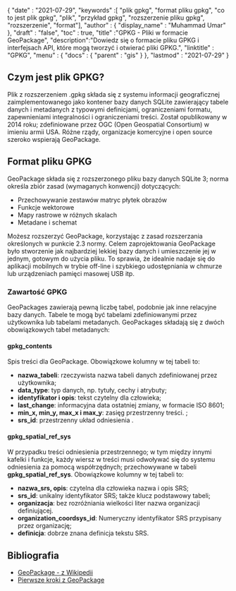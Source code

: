 {
  "date" : "2021-07-29",
  "keywords" :[ "plik gpkg", "format pliku gpkg", "co to jest plik gpkg", "plik", "przykład gpkg", "rozszerzenie pliku gpkg", "rozszerzenie", "format"],
  "author" : {
    "display_name" : "Muhammad Umar"
},
  "draft" : "false",
  "toc" : true,
  "title" :"GPKG - Pliki w formacie GeoPackage",
  "description":"Dowiedz się o formacie pliku GPKG i interfejsach API, które mogą tworzyć i otwierać pliki GPKG.",
  "linktitle" : "GPKG",
  "menu" : {
    "docs" : {
      "parent" : "gis"
}
},
  "lastmod" : "2021-07-29"
}

## Czym jest plik GPKG?
Plik z rozszerzeniem .gpkg składa się z systemu informacji geograficznej zaimplementowanego jako kontener bazy danych SQLite zawierający tabele danych i metadanych z typowymi definicjami, ograniczeniami formatu, zapewnieniami integralności i ograniczeniami treści. Został opublikowany w 2014 roku; zdefiniowane przez OGC (Open Geospatial Consortium) w imieniu armii USA. Różne rządy, organizacje komercyjne i open source szeroko wspierają GeoPackage.

## Format pliku GPKG
GeoPackage składa się z rozszerzonego pliku bazy danych SQLite 3; norma określa zbiór zasad (wymaganych konwencji) dotyczących:
- Przechowywanie zestawów matryc płytek obrazów
- Funkcje wektorowe
- Mapy rastrowe w różnych skalach
- Metadane i schemat

Możesz rozszerzyć GeoPackage, korzystając z zasad rozszerzania określonych w punkcie 2.3 normy. Celem zaprojektowania GeoPackage było stworzenie jak najbardziej lekkiej bazy danych i umieszczenie jej w jednym, gotowym do użycia pliku. To sprawia, że idealnie nadaje się do aplikacji mobilnych w trybie off-line i szybkiego udostępniania w chmurze lub urządzeniach pamięci masowej USB itp.

### Zawartość GPKG
GeoPackages zawierają pewną liczbę tabel, podobnie jak inne relacyjne bazy danych. Tabele te mogą być tabelami zdefiniowanymi przez użytkownika lub tabelami metadanych. GeoPackages składają się z dwóch obowiązkowych tabel metadanych:

#### gpkg_contents
Spis treści dla GeoPackage. Obowiązkowe kolumny w tej tabeli to:

- **nazwa_tabeli**: rzeczywista nazwa tabeli danych zdefiniowanej przez użytkownika;
- **data_type**: typ danych, np. tytuły, cechy i atrybuty;
- **identyfikator i opis**: tekst czytelny dla człowieka;
- **last_change**: informacyjna data ostatniej zmiany, w formacie ISO 8601;
- **min_x, min_y, max_x i max_y**: zasięg przestrzenny treści. ;
- **srs_id**: przestrzenny układ odniesienia .

#### gpkg_spatial_ref_sys
W przypadku treści odniesienia przestrzennego; w tym między innymi kafelki i funkcje, każdy wiersz w treści musi odwoływać się do systemu odniesienia za pomocą współrzędnych; przechowywane w tabeli **gpkg_spatial_ref_sys**. Obowiązkowe kolumny w tej tabeli to:

- **nazwa_srs, opis**: czytelna dla człowieka nazwa i opis SRS;
- **srs_id**: unikalny identyfikator SRS; także klucz podstawowy tabeli;
- **organizacja**: bez rozróżniania wielkości liter nazwa organizacji definiującej.
- **organization_coordsys_id**: Numeryczny identyfikator SRS przypisany przez organizację;
- **definicja**: dobrze znana definicja tekstu SRS.


## Bibliografia

* [GeoPackage - z Wikipedii](https://en.wikipedia.org/wiki/GeoPackage)
* [Pierwsze kroki z GeoPackage](http://www.geopackage.org/guidance/getting-started.html)

